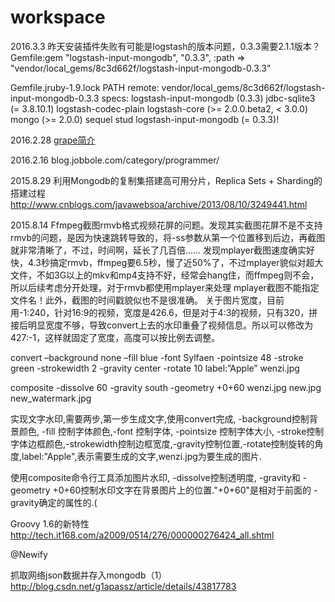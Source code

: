 # workspace

2016.3.3
昨天安装插件失败有可能是logstash的版本问题，0.3.3需要2.1.1版本？
Gemfile:gem "logstash-input-mongodb", "0.3.3", :path => "vendor/local_gems/8c3d662f/logstash-input-mongodb-0.3.3"

Gemfile.jruby-1.9.lock
PATH
  remote: vendor/local_gems/8c3d662f/logstash-input-mongodb-0.3.3
  specs:
    logstash-input-mongodb (0.3.3)
      jdbc-sqlite3 (= 3.8.10.1)
      logstash-codec-plain
      logstash-core (>= 2.0.0.beta2, < 3.0.0)
      mongo (>= 2.0.0)
      sequel
      stud
  logstash-input-mongodb (= 0.3.3)!      


2016.2.28
[grape简介](http://ifeve.com/groovy-grape/)

2016.2.16
blog.jobbole.com/category/programmer/


2015.8.29
利用Mongodb的复制集搭建高可用分片，Replica Sets + Sharding的搭建过程
http://www.cnblogs.com/javawebsoa/archive/2013/08/10/3249441.html

2015.8.14
Ffmpeg截图rmvb格式视频花屏的问题。发现其实截图花屏不是不支持rmvb的问题，是因为快速跳转导致的，将-ss参数从第一个位置移到后边，再截图就非常清晰了，不过，时间啊，延长了几百倍……
发现mplayer截图速度确实好快，4.3秒搞定rmvb，ffmpeg要6.5秒，慢了近50%了，不过mplayer貌似对超大文件，不如3G以上的mkv和mp4支持不好，经常会hang住，而ffmpeg则不会，所以后续考虑分开处理，对于rmvb都使用mplayer来处理
mplayer截图不能指定文件名！此外，截图的时间戳貌似也不是很准确。
关于图片宽度，目前用-1:240，针对16:9的视频，宽度是426.6，但是对于4:3的视频，只有320，拼接后明显宽度不够，导致convert上去的水印重叠了视频信息。所以可以修改为427:-1，这样就固定了宽度，高度可以按比例去调整。

convert –background none –fill  blue  -font  Sylfaen  -pointsize 48    -stroke green    -strokewidth  2  -gravity center  -rotate 10  label:”Apple” wenzi.jpg

composite  -dissolve 60  -gravity south  -geometry +0+60  wenzi.jpg new.jpg  new_watermark.jpg

   实现文字水印,需要两步,第一步生成文字,使用convert完成, -background控制背景颜色, -fill 控制字体颜色,-font 控制字体, -pointsize 控制字体大小, -stroke控制字体边框颜色,-strokewidth控制边框宽度,-gravity控制位置,-rotate控制旋转的角度,label:"Apple",表示需要生成的文字,wenzi.jpg为要生成的图片.

   使用composite命令行工具添加图片水印, -dissolve控制透明度, -gravity和 -geometry +0+60控制水印文字在背景图片上的位置."+0+60"是相对于前面的 -gravity确定的属性的.(


Groovy 1.6的新特性
http://tech.it168.com/a2009/0514/276/000000276424_all.shtml

@Newify

抓取网络json数据并存入mongodb（1）
http://blog.csdn.net/g1apassz/article/details/43817783
